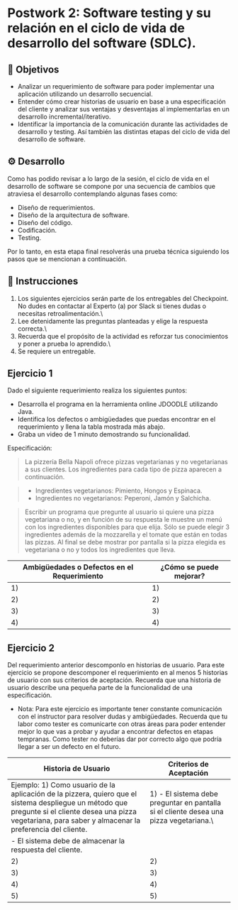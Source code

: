 # Postwork 2: Software testing y su relación en el ciclo de vida de desarrollo del software (SDLC).

## :dart: Objetivos

- Analizar un requerimiento de software para poder implementar una aplicación utilizando un desarrollo secuencial.
- Entender cómo crear historias de usuario en base a una especificación del cliente y analizar sus ventajas y desventajas al implementarlas en un desarrollo incremental/iterativo.
- Identificar la importancia de la comunicación durante las actividades de desarrollo y testing. Así también las distintas etapas del ciclo de vida del desarrollo de software.

## ⚙ Desarrollo

Como has podido revisar a lo largo de la sesión, el ciclo de vida en el desarrollo de software se compone por una secuencia de cambios que atraviesa el desarrollo contemplando algunas fases como:
- Diseño de requerimientos.
- Diseño de la arquitectura de software.
- Diseño del código.
- Codificación.
- Testing.
 
Por lo tanto, en esta etapa final resolverás una prueba técnica siguiendo los pasos que se mencionan a continuación.

## 📃 Instrucciones

1. Los siguientes ejercicios serán parte de los entregables del Checkpoint. No dudes en contactar al Experto (a) por Slack si tienes dudas o necesitas retroalimentación.\
2. Lee detenidamente las preguntas planteadas y elige la respuesta correcta.\
3. Recuerda que el propósito de la actividad es reforzar tus conocimientos y poner a prueba lo aprendido.\
4. Se requiere un entregable. 

## Ejercicio 1

Dado el siguiente requerimiento realiza los siguientes puntos: 
- Desarrolla el programa en la herramienta online JDOODLE utilizando Java. 
- Identifica los defectos o ambigüedades que puedas encontrar en el requerimiento y llena la tabla mostrada más abajo.
- Graba un video de 1 minuto demostrando su funcionalidad.

Especificación:
> La pizzería Bella Napoli ofrece pizzas vegetarianas y no vegetarianas a sus clientes. Los ingredientes para cada tipo de pizza aparecen a continuación.

> - Ingredientes vegetarianos: Pimiento, Hongos y Espinaca.
> - Ingredientes no vegetarianos: Peperoni, Jamón y Salchicha.

> Escribir un programa que pregunte al usuario si quiere una pizza vegetariana o no, y en función de su respuesta le muestre un menú con los ingredientes disponibles para que elija. Sólo se puede elegir 3  ingredientes además de la mozzarella y el tomate que están en todas las pizzas. Al final se debe mostrar por pantalla si la pizza elegida es vegetariana o no y todos los ingredientes que lleva.

| Ambigüedades o Defectos en el Requerimiento | ¿Cómo se puede mejorar? |
| --- | --- |
| 1) | 1) |
| 2) | 2) |
| 3) | 3) |
| 4) | 4) |

## Ejercicio 2

Del requerimiento anterior descomponlo en historias de usuario. Para este ejercicio se propone descomponer el requerimiento en al menos 5 historias de usuario con sus criterios de aceptación. Recuerda que una historia de usuario describe una pequeña parte de la funcionalidad de una especificación.

* Nota: Para este ejercicio es importante tener constante comunicación con el instructor para resolver dudas y ambigüedades. Recuerda que tu labor como tester es comunicarte con otras áreas para poder entender mejor lo que vas a probar y ayudar a encontrar defectos en etapas tempranas. Como tester no deberías dar por correcto algo que podría llegar a ser un defecto en el futuro.

| Historia de Usuario | Criterios de Aceptación |
| --- | --- |
| Ejemplo: 1) Como usuario de la aplicación de la pizzera, quiero que el sistema despliegue un método que pregunte si el cliente desea una pizza vegetariana, para saber y almacenar la preferencia del cliente. | 1) - El sistema debe preguntar en pantalla si el cliente desea una pizza vegetariana.\
- El sistema debe de almacenar la respuesta del cliente. |
| 2) | 2) |
| 3) | 3) |
| 4) | 4) |
| 5) | 5) |

